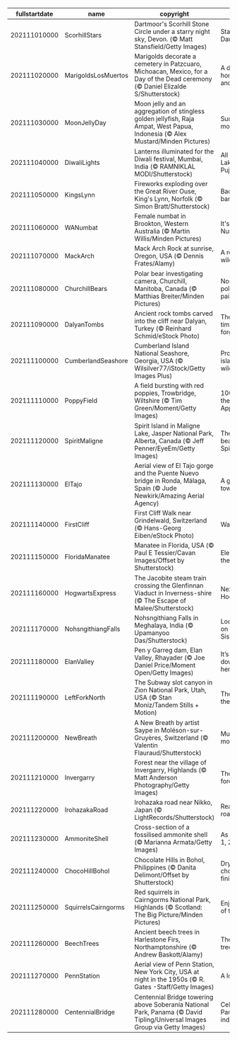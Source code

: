 |fullstartdate|name|copyright|title|image|
|--|--|--|--|--|
202111010000|ScorhillStars|Dartmoor's Scorhill Stone Circle under a starry night sky, Devon. (© Matt Stansfield/Getty Images)|Stars over Dartmoor|![](/en-GB/2021/11/202111010000ScorhillStars.jpg)|
202111020000|MarigoldsLosMuertos|Marigolds decorate a cemetery in Patzcuaro, Michoacan, Mexico, for a Day of the Dead ceremony (© Daniel Elizalde S/Shutterstock)|A day to honour the ancestors|![](/en-GB/2021/11/202111020000MarigoldsLosMuertos.jpg)|
202111030000|MoonJellyDay|Moon jelly and an aggregation of stingless golden jellyfish, Raja Ampat, West Papua, Indonesia (© Alex Mustard/Minden Pictures)|Sunshine on a moon jelly|![](/en-GB/2021/11/202111030000MoonJellyDay.jpg)|
202111040000|DiwaliLights|Lanterns illuminated for the Diwali festival, Mumbai, India (© RAMNIKLAL MODI/Shutterstock)|All aglow for Lakshmi Pujan|![](/en-GB/2021/11/202111040000DiwaliLights.jpg)|
202111050000|KingsLynn|Fireworks exploding over the Great River Ouse, King's Lynn, Norfolk (© Simon Bratt/Shutterstock)|Back with a bang|![](/en-GB/2021/11/202111050000KingsLynn.jpg)|
202111060000|WANumbat|Female numbat in Brookton, Western Australia (© Martin Willis/Minden Pictures)|It's World Numbat Day!|![](/en-GB/2021/11/202111060000WANumbat.jpg)|
202111070000|MackArch|Mack Arch Rock at sunrise, Oregon, USA (© Dennis Frates/Alamy)|A rocky wildlife refuge|![](/en-GB/2021/11/202111070000MackArch.jpg)|
202111080000|ChurchillBears|Polar bear investigating camera, Churchill, Manitoba, Canada (© Matthias Breiter/Minden Pictures)|Nosing in on a polar bear pair|![](/en-GB/2021/11/202111080000ChurchillBears.jpg)|
202111090000|DalyanTombs|Ancient rock tombs carved into the cliff near Dalyan, Turkey (© Reinhard Schmid/eStock Photo)|The land that time almost forgot|![](/en-GB/2021/11/202111090000DalyanTombs.jpg)|
202111100000|CumberlandSeashore|Cumberland Island National Seashore, Georgia, USA (© Wilsilver77/iStock/Getty Images Plus)|Protecting an island wilderness|![](/en-GB/2021/11/202111100000CumberlandSeashore.jpg)|
202111110000|PoppyField|A field bursting with red poppies, Trowbridge, Wiltshire (© Tim Green/Moment/Getty Images)|100 years of the Poppy Appeal|![](/en-GB/2021/11/202111110000PoppyField.jpg)|
202111120000|SpiritMaligne|Spirit Island in Maligne Lake, Jasper National Park, Alberta, Canada (© Jeff Penner/EyeEm/Getty Images)|The glacial beauty of Spirit Island|![](/en-GB/2021/11/202111120000SpiritMaligne.jpg)|
202111130000|ElTajo|Aerial view of El Tajo gorge and the Puente Nuevo bridge in Ronda, Málaga, Spain (© Jude Newkirk/Amazing Aerial Agency)|A gorge-ous town divided|![](/en-GB/2021/11/202111130000ElTajo.jpg)|
202111140000|FirstCliff|First Cliff Walk near Grindelwald, Switzerland (© Hans-Georg Eiben/eStock Photo)|Walking on air|![](/en-GB/2021/11/202111140000FirstCliff.jpg)|
202111150000|FloridaManatee|Manatee in Florida, USA (© Paul E Tessier/Cavan Images/Offset by Shutterstock)|Elephants of the sea|![](/en-GB/2021/11/202111150000FloridaManatee.jpg)|
202111160000|HogwartsExpress|The Jacobite steam train crossing the Glenfinnan Viaduct in Inverness-shire (© The Escape of Malee/Shutterstock)|Next stop, Hogwarts|![](/en-GB/2021/11/202111160000HogwartsExpress.jpg)|
202111170000|NohsngithiangFalls|Nohsngithiang Falls in Meghalaya, India (© Upamanyoo Das/Shutterstock)|Looking down on Seven Sisters|![](/en-GB/2021/11/202111170000NohsngithiangFalls.jpg)|
202111180000|ElanValley|Pen y Garreg dam, Elan Valley, Rhayader (© Joe Daniel Price/Moment Open/Getty Images)|It’s all downhill from here|![](/en-GB/2021/11/202111180000ElanValley.jpg)|
202111190000|LeftForkNorth|The Subway slot canyon in Zion National Park, Utah, USA (© Stan Moniz/Tandem Stills + Motion)|The end of the line|![](/en-GB/2021/11/202111190000LeftForkNorth.jpg)|
202111200000|NewBreath|A New Breath by artist Saype in Moléson-sur-Gruyères, Switzerland (© Valentin Flauraud/Shutterstock)|Mural on the mountain|![](/en-GB/2021/11/202111200000NewBreath.jpg)|
202111210000|Invergarry|Forest near the village of Invergarry, Highlands (© Matt Anderson Photography/Getty Images)|The frosted forest|![](/en-GB/2021/11/202111210000Invergarry.jpg)|
202111220000|IrohazakaRoad|Irohazaka road near Nikko, Japan (© LightRecords/Shutterstock)|Reading the road|![](/en-GB/2021/11/202111220000IrohazakaRoad.jpg)|
202111230000|AmmoniteShell|Cross-section of a fossilised ammonite shell (© Marianna Armata/Getty Images)|As easy as 1, 1, 2, 3…|![](/en-GB/2021/11/202111230000AmmoniteShell.jpg)|
202111240000|ChocoHillBohol|Chocolate Hills in Bohol, Philippines (© Danita Delimont/Offset by Shutterstock)|Dry, with a chocolatey finish|![](/en-GB/2021/11/202111240000ChocoHillBohol.jpg)|
202111250000|SquirrelsCairngorms|Red squirrels in Cairngorms National Park, Highlands (© Scotland: The Big Picture/Minden Pictures)|Enjoying fruits of the forest|![](/en-GB/2021/11/202111250000SquirrelsCairngorms.jpg)|
202111260000|BeechTrees|Ancient beech trees in Harlestone Firs, Northamptonshire (© Andrew Baskott/Alamy)|The queen of trees|![](/en-GB/2021/11/202111260000BeechTrees.jpg)|
202111270000|PennStation|Aerial view of Penn Station, New York City, USA at night in the 1950s (© R. Gates -Staff/Getty Images)|A lost gem|![](/en-GB/2021/11/202111270000PennStation.jpg)|
202111280000|CentennialBridge|Centennial Bridge towering above Soberanía National Park, Panama (© David Tipling/Universal Images Group via Getty Images)|Celebrating Panama's independence|![](/en-GB/2021/11/202111280000CentennialBridge.jpg)|
